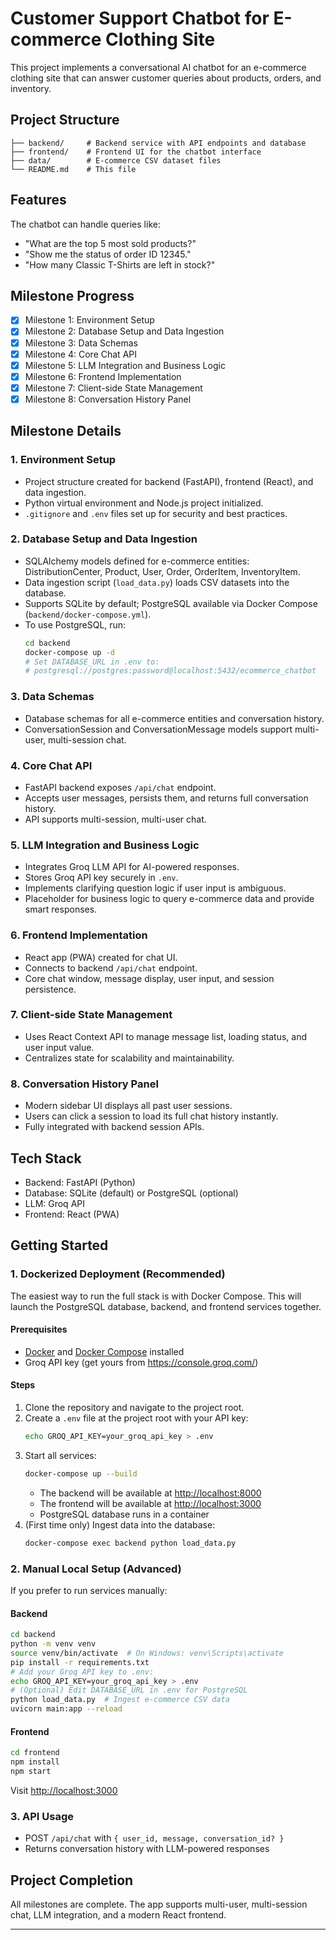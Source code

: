 # Customer Support Chatbot for E-commerce Clothing Site

This project implements a conversational AI chatbot for an e-commerce clothing site that can answer customer queries about products, orders, and inventory.

## Project Structure

```
├── backend/     # Backend service with API endpoints and database
├── frontend/    # Frontend UI for the chatbot interface
├── data/        # E-commerce CSV dataset files
└── README.md    # This file
```

## Features

The chatbot can handle queries like:
- "What are the top 5 most sold products?"
- "Show me the status of order ID 12345."
- "How many Classic T-Shirts are left in stock?"

## Milestone Progress

- [x] Milestone 1: Environment Setup
- [x] Milestone 2: Database Setup and Data Ingestion
- [x] Milestone 3: Data Schemas
- [x] Milestone 4: Core Chat API
- [x] Milestone 5: LLM Integration and Business Logic
- [x] Milestone 6: Frontend Implementation
- [x] Milestone 7: Client-side State Management
- [x] Milestone 8: Conversation History Panel

## Milestone Details

### 1. Environment Setup
- Project structure created for backend (FastAPI), frontend (React), and data ingestion.
- Python virtual environment and Node.js project initialized.
- `.gitignore` and `.env` files set up for security and best practices.

### 2. Database Setup and Data Ingestion
- SQLAlchemy models defined for e-commerce entities: DistributionCenter, Product, User, Order, OrderItem, InventoryItem.
- Data ingestion script (`load_data.py`) loads CSV datasets into the database.
- Supports SQLite by default; PostgreSQL available via Docker Compose (`backend/docker-compose.yml`).
- To use PostgreSQL, run:
  ```sh
  cd backend
  docker-compose up -d
  # Set DATABASE_URL in .env to:
  # postgresql://postgres:password@localhost:5432/ecommerce_chatbot
  ```

### 3. Data Schemas
- Database schemas for all e-commerce entities and conversation history.
- ConversationSession and ConversationMessage models support multi-user, multi-session chat.

### 4. Core Chat API
- FastAPI backend exposes `/api/chat` endpoint.
- Accepts user messages, persists them, and returns full conversation history.
- API supports multi-session, multi-user chat.

### 5. LLM Integration and Business Logic
- Integrates Groq LLM API for AI-powered responses.
- Stores Groq API key securely in `.env`.
- Implements clarifying question logic if user input is ambiguous.
- Placeholder for business logic to query e-commerce data and provide smart responses.

### 6. Frontend Implementation
- React app (PWA) created for chat UI.
- Connects to backend `/api/chat` endpoint.
- Core chat window, message display, user input, and session persistence.

### 7. Client-side State Management
- Uses React Context API to manage message list, loading status, and user input value.
- Centralizes state for scalability and maintainability.

### 8. Conversation History Panel
- Modern sidebar UI displays all past user sessions.
- Users can click a session to load its full chat history instantly.
- Fully integrated with backend session APIs.

## Tech Stack

- Backend: FastAPI (Python)
- Database: SQLite (default) or PostgreSQL (optional)
- LLM: Groq API
- Frontend: React (PWA)

## Getting Started

### 1. Dockerized Deployment (Recommended)

The easiest way to run the full stack is with Docker Compose. This will launch the PostgreSQL database, backend, and frontend services together.

#### Prerequisites
- [Docker](https://www.docker.com/get-started) and [Docker Compose](https://docs.docker.com/compose/) installed
- Groq API key (get yours from https://console.groq.com/)

#### Steps
1. Clone the repository and navigate to the project root.
2. Create a `.env` file at the project root with your API key:
   ```sh
   echo GROQ_API_KEY=your_groq_api_key > .env
   ```
3. Start all services:
   ```sh
   docker-compose up --build
   ```
   - The backend will be available at [http://localhost:8000](http://localhost:8000)
   - The frontend will be available at [http://localhost:3000](http://localhost:3000)
   - PostgreSQL database runs in a container
4. (First time only) Ingest data into the database:
   ```sh
   docker-compose exec backend python load_data.py
   ```

### 2. Manual Local Setup (Advanced)

If you prefer to run services manually:

#### Backend
```sh
cd backend
python -m venv venv
source venv/bin/activate  # On Windows: venv\Scripts\activate
pip install -r requirements.txt
# Add your Groq API key to .env:
echo GROQ_API_KEY=your_groq_api_key > .env
# (Optional) Edit DATABASE_URL in .env for PostgreSQL
python load_data.py  # Ingest e-commerce CSV data
uvicorn main:app --reload
```

#### Frontend
```sh
cd frontend
npm install
npm start
```
Visit [http://localhost:3000](http://localhost:3000)

### 3. API Usage
- POST `/api/chat` with `{ user_id, message, conversation_id? }`
- Returns conversation history with LLM-powered responses

## Project Completion
All milestones are complete. The app supports multi-user, multi-session chat, LLM integration, and a modern React frontend.

---
